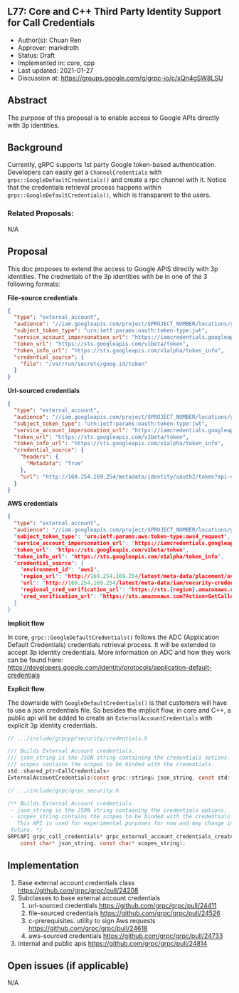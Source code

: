 L77: Core and C++ Third Party Identity Support for Call Credentials
----
* Author(s): Chuan Ren
* Approver: markdroth
* Status: Draft
* Implemented in: core, cpp
* Last updated: 2021-01-27
* Discussion at: https://groups.google.com/g/grpc-io/c/xQn4gSW8LSU

## Abstract

The purpose of this proposal is to enable access to Google APIs directly with 3p identities.

## Background

Currently, gRPC supports 1st party Google token-based authentication. Developers can easily get a `ChannelCredentials` with `grpc::GoogleDefaultCredentials()` and create a rpc channel with it. Notice that the credentials retrieval process happens within `grpc::GoogleDefaultCredentials()`, which is transparent to the users.

### Related Proposals: 
N/A

## Proposal

This doc proposes to extend the access to Google APIS directly with 3p identities. The crednetials of the 3p identities with be in one of the 3 following formats:

**File-source credentials**
```JSON
{
  "type": "external_account",
  "audience": "//iam.googleapis.com/project/$PROJECT_NUMBER/locations/global/workloadIdentityPools/$POOL_ID/providers/$PROVIDER_ID",
  "subject_token_type": "urn:ietf:params:oauth:token-type:jwt",
  "service_account_impersonation_url": "https://iamcredentials.googleapis.com/v1/projects/-/serviceAccounts/$EMAIL:generateAccessToken",
  "token_url": "https://sts.googleapis.com/v1beta/token",
  "token_info_url": "https://sts.googleapis.com/v1alpha/token_info",
  "credential_source": {
    "file": "/var/run/secrets/goog.id/token"
  }
}
```

**Url-sourced credentials**
```JSON
{
  "type": "external_account",
  "audience": "//iam.googleapis.com/project/$PROJECT_NUMBER/locations/global/workloadIdentityPools/$POOL_ID/providers/$PROVIDER_ID",
  "subject_token_type": "urn:ietf:params:oauth:token-type:jwt",
  "service_account_impersonation_url": "https://iamcredentials.googleapis.com/v1/projects/-/serviceAccounts/$EMAIL:generateAccessToken",
  "token_url": "https://sts.googleapis.com/v1beta/token",
  "token_info_url": "https://sts.googleapis.com/v1alpha/token_info",
  "credential_source": {
    "headers": {
      "Metadata": "True"
    },
    "url": "http://169.254.169.254/metadata/identity/oauth2/token?api-version=2018-02-01&resource=https://iam.googleapis.com/project/$PROJECT_NUMBER/locations/global/workloadIdentityPools/$POOL_ID/providers/$PROVIDER_ID"
  }
}
```

**AWS credentials**
```JSON
{
  "type": "external_account",
  "audience": "//iam.googleapis.com/project/$PROJECT_NUMBER/locations/global/workloadIdentityPools/$POOL_ID/providers/"$PROVIDER_ID",
  "subject_token_type": "urn:ietf:params:aws:token-type:aws4_request",
  "service_account_impersonation_url": "https://iamcredentials.googleapis.com/v1/projects/-/serviceAccounts/$EMAIL:generateAccessToken",
  "token_url": "https://sts.googleapis.com/v1beta/token",
  "token_info_url": "https://sts.googleapis.com/v1alpha/token_info",
  "credential_source": {
    "environment_id": "aws1",
    "region_url": "http://169.254.169.254/latest/meta-data/placement/availability-zone",
    "url": "http://169.254.169.254/latest/meta-data/iam/security-credentials",
    "regional_cred_verification_url": "https://sts.{region}.amazonaws.com?Action=GetCallerIdentity&Version=2011-06-15",
    "cred_verification_url": "https://sts.amazonaws.com?Action=GetCallerIdentity&Version=2011-06-15"
  }
}
```

**Implicit flow**

In core, `grpc::GoogleDefaultCredentials()` follows the ADC (Application Default Credentials) credentials retrieval process. It will be extended to accept 3p identity credentials. More information on ADC and how they work can be found here: https://developers.google.com/identity/protocols/application-default-credentials

**Explicit flow**

The downside with `GoogleDefaultCredentials()` is that customers will have to use a json credentials file. So besides the implicit flow, in core and C++, a public api will be added to create an `ExternalAccountCredentials` with explicit 3p identity credentials.
```h
// .../include/grpcpp/security/credentials.h

/// Builds External Account credentials.
/// json_string is the JSON string containing the credentials options.
/// scopes contains the scopes to be binded with the credentials.
std::shared_ptr<CallCredentials>
ExternalAccountCredentials(const grpc::string& json_string, const std::vector<grpc::string>& scopes);
```

```h
// .../include/grpc/grpc_security.h

/** Builds External Account credentials.
 - json_string is the JSON string containing the credentials options.
 - scopes_string contains the scopes to be binded with the credentials.
   This API is used for experimental purposes for now and may change in the
 future. */
GRPCAPI grpc_call_credentials* grpc_external_account_credentials_create(
    const char* json_string, const char* scopes_string);
```

## Implementation

1. Base external account credentials class
   https://github.com/grpc/grpc/pull/24208
1. Subclasses to base external account credentials
   1. url-sourced credentials
      https://github.com/grpc/grpc/pull/24411
   1. file-sourced credentials
      https://github.com/grpc/grpc/pull/24526
   1. c-prerequisites. utility to sign Aws requests
      https://github.com/grpc/grpc/pull/24618
   1. aws-sourced credentials
      https://github.com/grpc/grpc/pull/24733
1. Internal and public apis
   https://github.com/grpc/grpc/pull/24814

## Open issues (if applicable)

N/A
